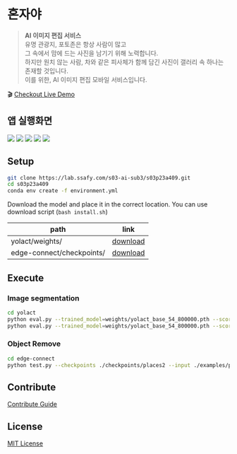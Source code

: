 # 혼자야

> **AI 이미지 편집 서비스**  
> 유명 관광지, 포토존은 항상 사람이 많고  
> 그 속에서 맘에 드는 사진을 남기기 위해 노력합니다.  
> 하지만 원치 않는 사람, 차와 같은 피사체가 함께 담긴 사진이 갤러리 속 하나는 존재할 것입니다.  
> 이를 위한, AI 이미지 편집 모바일 서비스입니다.  

:clapper: [Checkout Live Demo](https://youtu.be/tROn0HdZoC8)

## 앱 실행화면

![](./images/1.png)
![](./images/2.png)
![](./images/3.png)
![](./images/4.png)
![](./images/5.png)

## Setup
``` sh
git clone https://lab.ssafy.com/s03-ai-sub3/s03p23a409.git
cd s03p23a409
conda env create -f environment.yml
```

Download the model and place it in the correct location.
You can use download script (`bash install.sh`)

|path|link|
|----|----|
|yolact/weights/|[download](https://drive.google.com/drive/folders/1NFJQVP_h1WaXfV8ZfhVz6HJwKd2f6r7w)|
|edge-connect/checkpoints/|[download](https://drive.google.com/drive/folders/1rE1KyIPEa_a8yszWXx7t9g3AbUdZFHjd)|


## Execute
### Image segmentation
``` sh
cd yolact
python eval.py --trained_model=weights/yolact_base_54_800000.pth --score_threshold=0.15 --top_k=15 --image=images/input/example.jpg:images/output/example.png
python eval.py --trained_model=weights/yolact_base_54_800000.pth --score_threshold=0.15 --top_k=15 --image=images/input/example.jpg:images/output/example.png --skip=[0] # 남길 오브젝트의 id
```

### Object Remove
``` sh
cd edge-connect
python test.py --checkpoints ./checkpoints/places2 --input ./examples/places2/images --mask ./examples/places2/masks --output ./checkpoints/results
```

## Contribute
[Contribute Guide](./CONTRIBUTING.md)

## License
[MIT License](./LICENSE)
